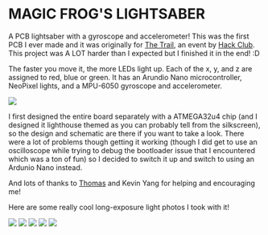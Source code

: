 # MAGIC FROG'S LIGHTSABER

A PCB lightsaber with a gyroscope and accelerometer! This was the first PCB I ever made and it was originally for [The Trail](https://github.com/hackclub/the-trail), an event by [Hack Club](https://github.com/hackclub). This project was A LOT harder than I expected but I finished it in the end! :D

The faster you move it, the more LEDs light up. Each of the x, y, and z are assigned to red, blue or green. It has an Arundio Nano microcontroller, NeoPixel lights, and a MPU-6050 gyroscope and accelerometer.

![](https://github.com/themagicfrog/lightsaber/blob/main/pcbphotos/pcbphoto2.JPG )

I first designed the entire board separately with a ATMEGA32u4 chip (and I designed it lighthouse themed as you can probably tell from the silkscreen), so the design and schematic are there if you want to take a look. There were a lot of problems though getting it working (though I did get to use an oscilloscope while trying to debug the bootloader issue that I encountered which was a ton of fun) so I decided to switch it up and switch to using an Ardunio Nano instead.

And lots of thanks to [Thomas](https://github.com/serenityUX) and Kevin Yang for helping and encouraging me!

Here are some really cool long-exposure light photos I took with it!

![](https://github.com/themagicfrog/lightsaber/blob/main/demophotos/demophoto1.JPG)
![](https://github.com/themagicfrog/lightsaber/blob/main/demophotos/demophoto2.JPG)
![](https://github.com/themagicfrog/lightsaber/blob/main/demophotos/demophoto3.JPG)
![](https://github.com/themagicfrog/lightsaber/blob/main/demophotos/demophoto4.JPG)
![](https://github.com/themagicfrog/lightsaber/blob/main/demophotos/demophoto5.JPG)
